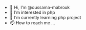 - 👋 Hi, I’m @oussama-mabrouk
- 👀 I’m interested in php
- 🌱 I’m currently learning php project
- 📫 How to reach me ...

<!---
oussama-mabrouk/oussama-mabrouk is a ✨ special ✨ repository because its `README.md` (this file) appears on your GitHub profile.
You can click the Preview link to take a look at your changes.
--->
